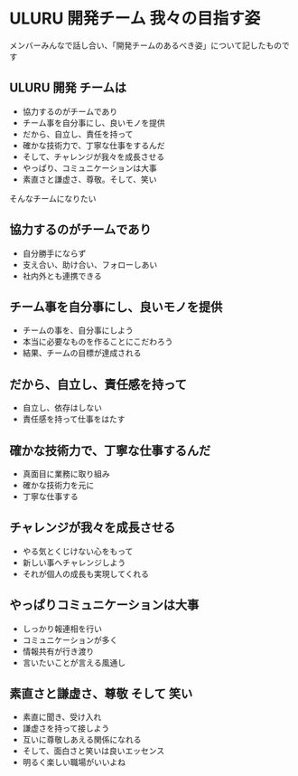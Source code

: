 # ULURU 開発チーム 我々の目指す姿

メンバーみんなで話し合い、「開発チームのあるべき姿」について記したものです

## ULURU 開発 チームは

* 協力するのがチームであり
* チーム事を自分事にし、良いモノを提供
* だから、自立し、責任を持って
* 確かな技術力で、丁寧な仕事をするんだ
* そして、チャレンジが我々を成長させる
* やっぱり、コミュニケーションは大事
* 素直さと謙虚さ、尊敬。そして、笑い

そんなチームになりたい

## 協力するのがチームであり

* 自分勝手にならず
* 支え合い、助け合い、フォローしあい
* 社内外とも連携できる

## チーム事を自分事にし、良いモノを提供

* チームの事を、自分事にしよう
* 本当に必要なものを作ることにこだわろう
* 結果、チームの目標が達成される

## だから、自立し、責任感を持って

* 自立し、依存はしない
* 責任感を持って仕事をはたす

## 確かな技術力で、丁寧な仕事するんだ

* 真面目に業務に取り組み
* 確かな技術力を元に
* 丁寧な仕事する

## チャレンジが我々を成長させる

* やる気とくじけない心をもって
* 新しい事へチャレンジしよう
* それが個人の成長も実現してくれる

## やっぱりコミュニケーションは大事

* しっかり報連相を行い
* コミュニケーションが多く
* 情報共有が行き渡り
* 言いたいことが言える風通し

## 素直さと謙虚さ、尊敬 そして 笑い

* 素直に聞き、受け入れ
* 謙虚さを持って接しよう
* 互いに尊敬しあえる関係になれる
* そして、面白さと笑いは良いエッセンス
* 明るく楽しい職場がいいよね
